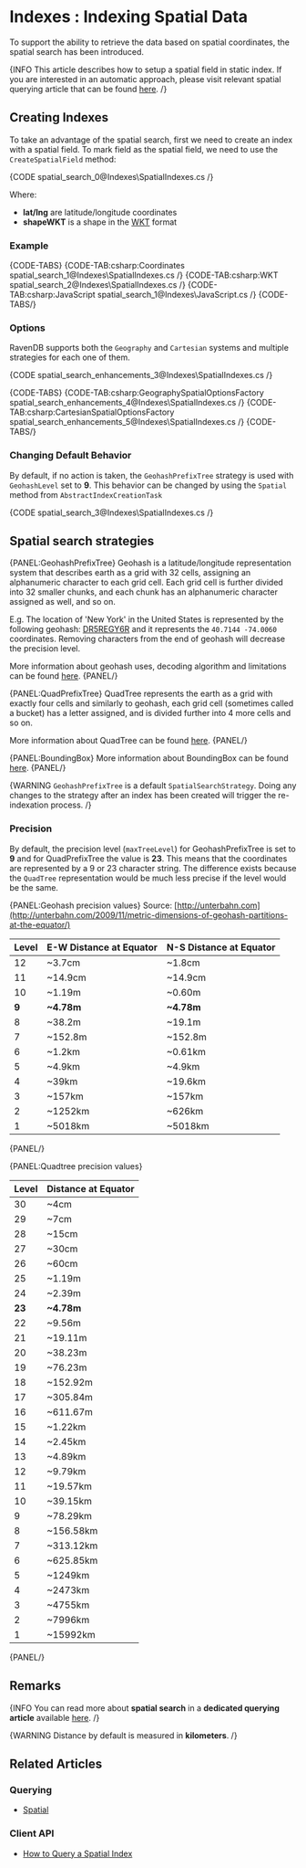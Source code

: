 # Indexes : Indexing Spatial Data

To support the ability to retrieve the data based on spatial coordinates, the spatial search has been introduced.

{INFO This article describes how to setup a spatial field in static index. If you are interested in an automatic approach, please visit relevant spatial querying article that can be found [here](../indexes/querying/spatial). /}

## Creating Indexes

To take an advantage of the spatial search, first we need to create an index with a spatial field. To mark field as the spatial field, we need to use the `CreateSpatialField` method:

{CODE spatial_search_0@Indexes\SpatialIndexes.cs /}

Where:   
     
*	**lat/lng** are latitude/longitude coordinates   
*	**shapeWKT** is a shape in the [WKT](https://en.wikipedia.org/wiki/Well-known_text_representation_of_geometry) format    

### Example

{CODE-TABS}
{CODE-TAB:csharp:Coordinates spatial_search_1@Indexes\SpatialIndexes.cs /}
{CODE-TAB:csharp:WKT spatial_search_2@Indexes\SpatialIndexes.cs /}
{CODE-TAB:csharp:JavaScript spatial_search_1@Indexes\JavaScript.cs /}
{CODE-TABS/}

### Options

RavenDB supports both the `Geography` and `Cartesian` systems and multiple strategies for each one of them.

{CODE spatial_search_enhancements_3@Indexes\SpatialIndexes.cs /}

{CODE-TABS}
{CODE-TAB:csharp:GeographySpatialOptionsFactory spatial_search_enhancements_4@Indexes\SpatialIndexes.cs /}
{CODE-TAB:csharp:CartesianSpatialOptionsFactory spatial_search_enhancements_5@Indexes\SpatialIndexes.cs /}
{CODE-TABS/}

### Changing Default Behavior

By default, if no action is taken, the `GeohashPrefixTree` strategy is used with `GeohashLevel` set to **9**. This behavior can be changed by using the `Spatial` method from `AbstractIndexCreationTask`

{CODE spatial_search_3@Indexes\SpatialIndexes.cs /}

## Spatial search strategies

{PANEL:GeohashPrefixTree}
Geohash is a latitude/longitude representation system that describes earth as a grid with 32 cells, assigning an alphanumeric character to each grid cell. Each grid cell is further divided into 32 smaller chunks, and each chunk has an alphanumeric character assigned as well, and so on.

E.g. The location of 'New York' in the United States is represented by the following geohash: [DR5REGY6R](http://geohash.org/dr5regy6r) and it represents the `40.7144 -74.0060` coordinates. Removing characters from the end of geohash will decrease the precision level.

More information about geohash uses, decoding algorithm and limitations can be found [here](https://en.wikipedia.org/wiki/Geohash).
{PANEL/}

{PANEL:QuadPrefixTree}
QuadTree represents the earth as a grid with exactly four cells and similarly to geohash, each grid cell (sometimes called a bucket) has a letter assigned, and is divided further into 4 more cells and so on.

More information about QuadTree can be found [here](https://en.wikipedia.org/wiki/Quadtree).
{PANEL/}

{PANEL:BoundingBox}
More information about BoundingBox can be found [here](https://en.wikipedia.org/wiki/Minimum_bounding_rectangle).
{PANEL/}

{WARNING `GeohashPrefixTree` is a default `SpatialSearchStrategy`. Doing any changes to the strategy after an index has been created will trigger the re-indexation process. /}

### Precision

By default, the precision level (`maxTreeLevel`) for GeohashPrefixTree is set to **9** and for QuadPrefixTree the value is **23**. This means that the coordinates are represented by a 9 or 23 character string. The difference exists because the `QuadTree` representation would be much less precise if the level would be the same.

{PANEL:Geohash precision values}
Source: [http://unterbahn.com](http://unterbahn.com/2009/11/metric-dimensions-of-geohash-partitions-at-the-equator/)

| Level | E-W Distance at Equator | N-S Distance at Equator |
|:----- |:------------------------|:------------------------|
| 12    | ~3.7cm                  | ~1.8cm                  |
| 11    | ~14.9cm                 | ~14.9cm                 |
| 10    | ~1.19m                  | ~0.60m                  |
| **9** | **~4.78m**              | **~4.78m**              |
| 8     | ~38.2m                  | ~19.1m                  |
| 7     | ~152.8m                 | ~152.8m                 |
| 6     | ~1.2km                  | ~0.61km                 |
| 5     | ~4.9km                  | ~4.9km                  |
| 4     | ~39km                   | ~19.6km                 |
| 3     | ~157km                  | ~157km                  |
| 2     | ~1252km                 | ~626km                  |
| 1     | ~5018km                 | ~5018km                 |

{PANEL/}

{PANEL:Quadtree precision values}

| Level | Distance at Equator |
|:-------|:-------------------|
| 30     | ~4cm               |
| 29     | ~7cm               |
| 28     | ~15cm              |
| 27     | ~30cm              |
| 26     | ~60cm              |
| 25     | ~1.19m             |
| 24     | ~2.39m             |
| **23** | **~4.78m**         |
| 22     | ~9.56m             |
| 21     | ~19.11m            |
| 20     | ~38.23m            |
| 19     | ~76.23m            |
| 18     | ~152.92m           |
| 17     | ~305.84m           |
| 16     | ~611.67m           |
| 15     | ~1.22km            |
| 14     | ~2.45km            |
| 13     | ~4.89km            |
| 12     | ~9.79km            |
| 11     | ~19.57km           |
| 10     | ~39.15km           |
| 9      | ~78.29km           |
| 8      | ~156.58km          |
| 7      | ~313.12km          |
| 6      | ~625.85km          |
| 5      | ~1249km            |
| 4      | ~2473km            |
| 3      | ~4755km            |
| 2      | ~7996km            |
| 1      | ~15992km           |

{PANEL/}

## Remarks

{INFO You can read more about **spatial search** in a **dedicated querying article** available [here](../indexes/querying/spatial). /}

{WARNING Distance by default is measured in **kilometers**. /}

## Related Articles

### Querying

- [Spatial](../indexes/querying/spatial)

### Client API

- [How to Query a Spatial Index](../client-api/session/querying/how-to-query-a-spatial-index)
